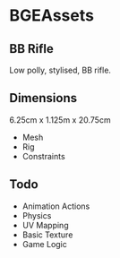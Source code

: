 # BGEAssets
## BB Rifle

Low polly, stylised, BB rifle.


## Dimensions
6.25cm x 1.125m x 20.75cm

* Mesh
* Rig
* Constraints


## Todo
* Animation Actions
* Physics
* UV Mapping
* Basic Texture
* Game Logic



